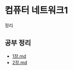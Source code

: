 
    
# 컴퓨터 네트워크1

정리

## 공부 정리

- [1장.md](https://github.com/xoxlo/computer_network/tree/main/공부정리/1장.md)
- [2장.md](https://github.com/xoxlo/computer_network/tree/main/공부정리/2장.md)

